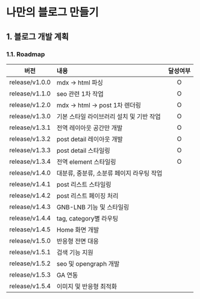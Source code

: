 # 나만의 블로그 만들기

## 1. 블로그 개발 계획

### 1.1. Roadmap

|버전|내용|달성여부|
|:---:|:---|:---:|
| release/v1.0.0 | mdx -> html 파싱 | O |
| release/v1.1.0 | seo 관련 1차 작업 | O |
| release/v1.2.0 | mdx -> html -> post 1차 렌더링 | O |
| release/v1.3.0 | 기본 스타일 라이브러리 설치 및 기반 작업 | O |
| release/v1.3.1 | 전역 레이아웃 공간만 개발 | O |
| release/v1.3.2 | post detail 레이아웃 개발 | O |
| release/v1.3.3 | post detail 스타일링 | O |
| release/v1.3.4 | 전역 element 스타일링 | O |
| release/v1.4.0 | 대분류, 중분류, 소분류 페이지 라우팅 작업 ||
| release/v1.4.1 | post 리스트 스타일링 ||
| release/v1.4.2 | post 리스트 페이징 처리 ||
| release/v1.4.3 | GNB-LNB 기능 및 스타일링 ||
| release/v1.4.4 | tag, category별 라우팅 ||
| release/v1.4.5 | Home 화면 개발 ||
| release/v1.5.0 | 반응형 전면 대응 ||
| release/v1.5.1 | 검색 기능 지원 ||
| release/v1.5.2 | seo 및 opengraph 개발 ||
| release/v1.5.3 | GA 연동 ||
| release/v1.5.4 | 이미지 및 반응형 최적화 ||